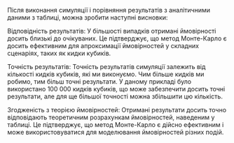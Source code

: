 
Після виконання симуляції і порівняння результатів з аналітичними даними з таблиці, можна зробити наступні висновки:

Відповідність результатів: У більшості випадків отримані ймовірності досить близькі до очікуваних. Це підтверджує, що метод Монте-Карло є досить ефективним для апроксимації ймовірностей у складних сценаріях, таких як кидки кубиків.

Точність результатів: Точність результатів симуляції залежить від кількості кидків кубиків, які ми виконуємо. Чим більше кидків ми робимо, тим більш точні результати. У даному прикладі було використано 100 000 кидків кубиків, що може забезпечити досить точні результати, але для ще більшої точності можна збільшити цю кількість.

Згодженість з теорією ймовірностей: Отримані результати досить точно відповідають теоретичним розрахункам ймовірностей, наведеним у таблиці. Це підтверджує, що метод Монте-Карло є дійсно ефективним і може використовуватися для моделювання ймовірностей різних подій.
